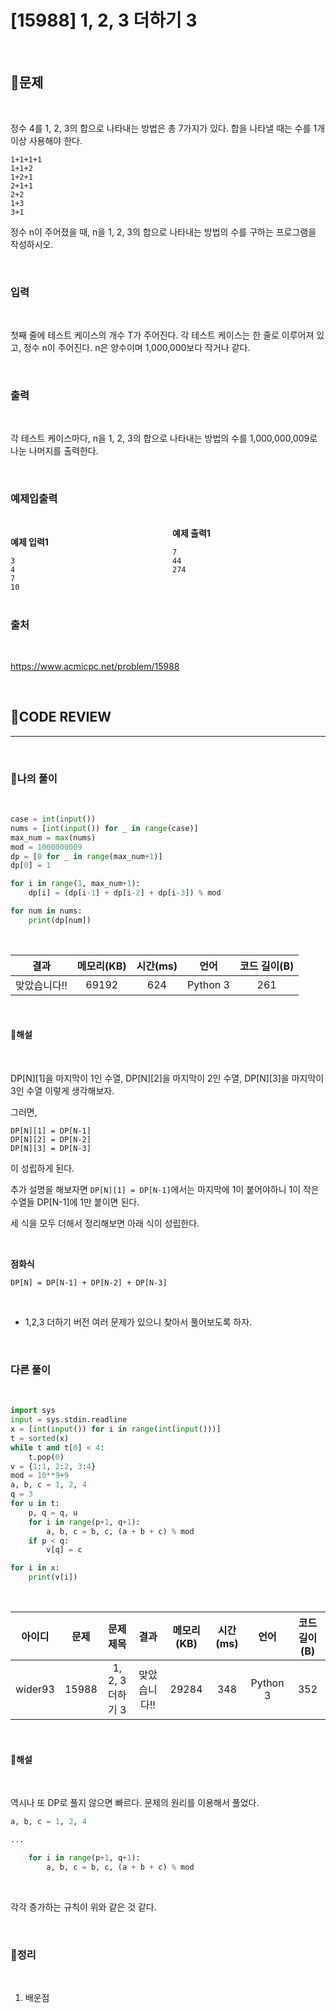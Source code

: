 # [15988] 1, 2, 3 더하기 3

<br/>

## **📝문제**

<br/>

정수 4를 1, 2, 3의 합으로 나타내는 방법은 총 7가지가 있다. 합을 나타낼 때는 수를 1개 이상 사용해야 한다.

```
1+1+1+1
1+1+2
1+2+1
2+1+1
2+2
1+3
3+1
```

정수 n이 주어졌을 때, n을 1, 2, 3의 합으로 나타내는 방법의 수를 구하는 프로그램을 작성하시오.

<br/>

### **입력**

<br/>

첫째 줄에 테스트 케이스의 개수 T가 주어진다. 각 테스트 케이스는 한 줄로 이루어져 있고, 정수 n이 주어진다. n은 양수이며 1,000,000보다 작거나 같다.

<br/>

### **출력**

<br/>

각 테스트 케이스마다, n을 1, 2, 3의 합으로 나타내는 방법의 수를 1,000,000,009로 나눈 나머지를 출력한다.

<br/>

### **예제입출력**

<br/>

<div style="column-count:2; ">
  <div>

**예제 입력1**

```
3
4
7
10
```

  </div>
  <div>

**예제 출력1**

```
7
44
274
```

  </div>
</div>

<br/>

### **출처**

<br/>

https://www.acmicpc.net/problem/15988

<br/>

## **🧐CODE REVIEW**
***

<br/>

### **🧾나의 풀이**

<br/>

```python
case = int(input())
nums = [int(input()) for _ in range(case)]
max_num = max(nums)
mod = 1000000009
dp = [0 for _ in range(max_num+1)]
dp[0] = 1

for i in range(1, max_num+1):
    dp[i] = (dp[i-1] + dp[i-2] + dp[i-3]) % mod

for num in nums:
    print(dp[num])
```

<br/>

결과	| 메모리(KB) |	시간(ms) |	언어 |	코드 길이(B)
:----:|:-----:|:-----:|:-----:|:--------:
맞았습니다!! |	69192	| 624 |	Python 3 |	261

<br/>

#### **📝해설**

<br/>

DP[N][1]을 마지막이 1인 수열, DP[N][2]을 마지막이 2인 수열, DP[N][3]을 마지막이 3인 수열 이렇게 생각해보자. 

그러면,
```
DP[N][1] = DP[N-1]
DP[N][2] = DP[N-2]
DP[N][3] = DP[N-3]
```
이 성립하게 된다.

추가 설명을 해보자면 `DP[N][1] = DP[N-1]`에서는 마지막에 1이 붙어야하니 1이 작은 수열들 DP[N-1]에 1만 붙이면 된다.

세 식을 모두 더해서 정리해보면 아래 식이 성립한다.

<br/>

**점화식**
```
DP[N] = DP[N-1] + DP[N-2] + DP[N-3]
```

<br/>

+ 1,2,3 더하기 버전 여러 문제가 있으니 찾아서 풀어보도록 하자.

<br/>

### **다른 풀이**

<br/>

```python
import sys
input = sys.stdin.readline
x = [int(input()) for i in range(int(input()))]
t = sorted(x)
while t and t[0] < 4:
    t.pop(0)
v = {1:1, 2:2, 3:4}
mod = 10**9+9
a, b, c = 1, 2, 4
q = 3
for u in t:
    p, q = q, u
    for i in range(p+1, q+1):
        a, b, c = b, c, (a + b + c) % mod
    if p < q:
        v[q] = c

for i in x:
    print(v[i])
```

<br/>

아이디 |	문제	| 문제 제목 |	결과	| 메모리(KB) |	시간(ms) |	언어 |	코드 길이(B) 
:-----:|:-----:|:---------:|:-----:|:-----:|:-----:|:----:|:--------:
wider93 |	15988 |	1, 2, 3 더하기 3 |	맞았습니다!! |	29284 |	348	| Python 3 |	352
  
<br/>

#### **📝해설**

<br/>

역시나 또 DP로 풀지 않으면 빠르다. 문제의 원리를 이용해서 풀었다.

```python
a, b, c = 1, 2, 4

...

    for i in range(p+1, q+1):
        a, b, c = b, c, (a + b + c) % mod
```

<br/>

각각 증가하는 규칙이 위와 같은 것 같다.

<br/>

### **🔖정리**

<br/>

1. 배운점
